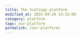 ```yaml
---
title: The Scalingo platform
modified_at: 2015-09-28 14:15:00
category: platform
tags: our-platform
permalink: /our-platform/
---
```

